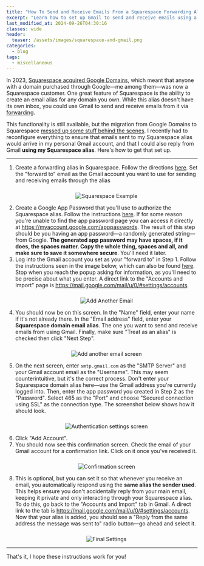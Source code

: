 ```yaml
---
title: "How To Send and Receive Emails From a Squarespace Forwarding Alias Using Gmail"
excerpt: "Learn how to set up Gmail to send and receive emails using a Squarespace forwarding alias."
last_modified_at: 2024-09-26T04:30:16
classes: wide
header:
  teaser: /assets/images/squarespace-and-gmail.png
categories:
  - blog
tags:
  - miscellaneous
---
```


<script src="/assets/js/dynamic-link-targeting.js"></script>

In 2023, [Squarespace acquired Google Domains](https://support.squarespace.com/hc/en-us/articles/17131164996365-About-the-Google-Domains-migration-to-Squarespace), which meant that anyone with a domain purchased through Google—me among them—was now a Squarespace customer. One great feature of Squarespace is the ability to create an email alias for any domain you own. While this alias doesn't have its own inbox, you could use Gmail to send and receive emails from it via [forwarding](https://support.squarespace.com/hc/en-us/articles/19000909092237-Email-forwarding-with-a-Squarespace-domain).

This functionality is still available, but the migration from Google Domains to Squarespace [messed up some stuff behind the scenes](https://forum.squarespace.com/topic/297984-issue-with-email-forwarding-after-google-domain-migration/page/2/). I recently had to reconfigure everything to ensure that emails sent to my Squarespace alias would arrive in my personal Gmail account, and that I could also reply from Gmail **using my Squarespace alias**. Here's how to get that set up.

---

1. Create a forwarding alias in Squarespace. Follow the directions [here](https://support.squarespace.com/hc/en-us/articles/19000909092237-Email-forwarding-with-a-Squarespace-domain). Set the "forward to" email as the Gmail account you want to use for sending and receiving emails through the alias
   <p align="center" style="padding-top:10px"><img alt="Squarespace Example" src="/assets/images/squarespace-example.png"/></p>
2. Create a Google App Password that you'll use to authorize the Squarespace alias. Follow the instructions [here](https://knowledge.workspace.google.com/kb/how-to-create-app-passwords-000009237). If for some reason you're unable to find the app password page you can access it directly at <https://myaccount.google.com/apppasswords>. The result of this step should be you having an app password—a randomly generated string—from Google. **The generated app password may have spaces, if it does, the spaces matter. Copy the whole thing, spaces and all, and make sure to save it somewhere secure**. You'll need it later.
3. Log into the Gmail account you set as your "forward to" in Step 1. Follow the instructions seen in the image below, which can also be found [here](https://support.google.com/mail/answer/22370?ctx=gsidentifer&sjid=1381297595263705992-NC). Stop when you reach the popup asking for information, as you'll need to be precise about what you enter. A direct link to the "Accounts and Import" page is <https://mail.google.com/mail/u/0/#settings/accounts>.
   <p align="center" style="padding-top:10px"><img alt="Add Another Email" src="/assets/images/add-an-email-address-steps.png"/></p>
4. You should now be on this screen. In the "Name" field, enter your name if it's not already there. In the "Email address" field, enter your **Squarespace domain email alias**. The one you want to send and receive emails from using Gmail. Finally, make sure "Treat as an alias" is checked then click "Next Step".
   <p align="center" style="padding-top:10px"><img alt="Add another email screen" src="/assets/images/add-another-email-screen.png"/></p>
5. On the next screen, enter `smtp.gmail.com` as the "SMTP Server" and your Gmail account email as the "Username". This may seem counterintuitive, but it's the correct process. Don't enter your Squarespace domain alias here—use the Gmail address you're currently logged into. Then, enter the app password you created in Step 2 as the "Password". Select 465 as the "Port" and choose "Secured connection using SSL" as the connection type. The screenshot below shows how it should look.
   <p align="center" style="padding-top:10px"><img alt="Authentication settings screen" src="/assets/images/smtp-auth-settings-gmail.png"/></p>
6. Click "Add Account".
7. You should now see this confirmation screen. Check the email of your Gmail account for a confirmation link. Click on it once you've received it.
   <p align="center" style="padding-top:10px"><img alt="Confirmation screen" src="/assets/images/confirmation-screen-gmail.png"/></p>
8. This is optional, but you can set it so that whenever you receive an email, you automatically respond using the **same alias the sender used**. This helps ensure you don't accidentally reply from your main email, keeping it private and only interacting through your Squarespace alias. To do this, go back to the "Accounts and Import" tab in Gmail. A direct link to the tab is <https://mail.google.com/mail/u/0/#settings/accounts>. Now that your alias is added, you should see a "Reply from the same address the message was sent to" radio button—go ahead and select it.
   <p align="center" style="padding-top:10px"><img alt="Final Settings" src="/assets/images/final-setting-gmail.png"/></p>

---

That's it, I hope these instructions work for you!
